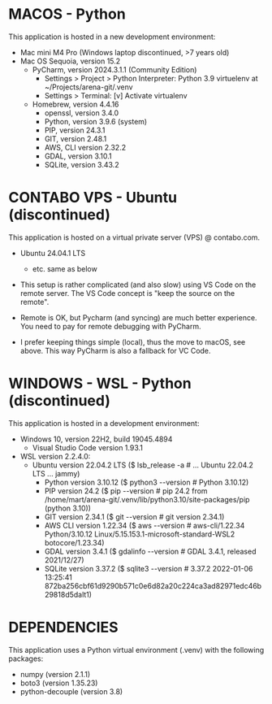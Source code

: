 # MACOS - Python

This application is hosted in a new development environment:
- Mac mini M4 Pro (Windows laptop discontinued, >7 years old)
- Mac OS Sequoia, version 15.2
  - PyCharm, version 2024.3.1.1 (Community Edition)
    - Settings > Project > Python Interpreter: Python 3.9 virtuelenv at ~/Projects/arena-git/.venv
    - Settings > Terminal: [v] Activate virtualenv
  - Homebrew, version 4.4.16
    - openssl, version 3.4.0
    - Python, version 3.9.6 (system)
    - PIP, version 24.3.1 
    - GIT, version 2.48.1
    - AWS, CLI version 2.32.2
    - GDAL, version 3.10.1
    - SQLite, version 3.43.2

# CONTABO VPS - Ubuntu (discontinued)

This application is hosted on a virtual private server (VPS) @ contabo.com.
- Ubuntu 24.04.1 LTS
  - etc. same as below

- This setup is rather complicated (and also slow) using VS Code on the remote server. The VS Code concept is "keep the source on the remote".
- Remote is OK, but Pycharm (and syncing) are much better experience. You need to pay for remote debugging with PyCharm.
- I prefer keeping things simple (local), thus the move to macOS, see above. This way PyCharm is also a fallback for VC Code.

# WINDOWS - WSL - Python (discontinued)

This application is hosted in a development environment:
- Windows 10, version 22H2, build 19045.4894
  - Visual Studio Code version 1.93.1
- WSL version 2.2.4.0: 
  - Ubuntu version 22.04.2 LTS ($ lsb_release -a      # ... Ubuntu 22.04.2 LTS ... jammy)
    - Python version 3.10.12   ($ python3 --version   # Python 3.10.12)
    - PIP version 24.2         ($ pip --version       # pip 24.2 from /home/mart/arena-git/.venv/lib/python3.10/site-packages/pip (python 3.10))
    - GIT version 2.34.1       ($ git --version       # git version 2.34.1)
    - AWS CLI version 1.22.34  ($ aws --version       # aws-cli/1.22.34 Python/3.10.12 Linux/5.15.153.1-microsoft-standard-WSL2 botocore/1.23.34)
    - GDAL version 3.4.1       ($ gdalinfo --version  # GDAL 3.4.1, released 2021/12/27)
    - SQLite version 3.37.2    ($ sqlite3 --version   # 3.37.2 2022-01-06 13:25:41 872ba256cbf61d9290b571c0e6d82a20c224ca3ad82971edc46b29818d5dalt1)

# DEPENDENCIES  

This application uses a Python virtual environment (.venv) with the following packages:
- numpy (version 2.1.1)
- boto3 (version 1.35.23)
- python-decouple (version 3.8)
